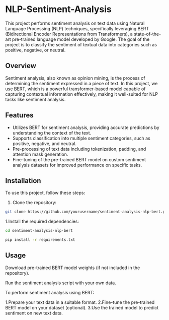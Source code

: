 # NLP-Sentiment-Analysis
This project performs sentiment analysis on text data using Natural Language Processing (NLP) techniques, specifically leveraging BERT (Bidirectional Encoder Representations from Transformers), a state-of-the-art pre-trained language model developed by Google. The goal of the project is to classify the sentiment of textual data into categories such as positive, negative, or neutral.
## Overview
Sentiment analysis, also known as opinion mining, is the process of determining the sentiment expressed in a piece of text. In this project, we use BERT, which is a powerful transformer-based model capable of capturing contextual information effectively, making it well-suited for NLP tasks like sentiment analysis.

## Features

- Utilizes BERT for sentiment analysis, providing accurate predictions by understanding the context of the text.
- Supports classification into multiple sentiment categories, such as positive, negative, and neutral.
- Pre-processing of text data including tokenization, padding, and attention mask generation.
- Fine-tuning of the pre-trained BERT model on custom sentiment analysis datasets for improved performance on specific tasks.

## Installation

To use this project, follow these steps:

1. Clone the repository:

```bash
git clone https://github.com/yourusername/sentiment-analysis-nlp-bert.git
```

1.Install the required dependencies:

```bash
cd sentiment-analysis-nlp-bert

pip install -r requirements.txt
```

## Usage

Download pre-trained BERT model weights (if not included in the repository).

Run the sentiment analysis script with your own data.


To perform sentiment analysis using BERT:

1.Prepare your text data in a suitable format.
2.Fine-tune the pre-trained BERT model on your dataset (optional).
3.Use the trained model to predict sentiment on new text data.



